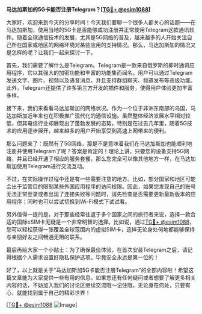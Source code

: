 **马达加斯加的5G卡能否注册Telegram？[[TG💪+ @esim1088](https://t.me/s/esim1088)]**

大家好，欢迎来到今天的分享时间！今天我们要聊一个很多人都关心的话题——在马达加斯加，使用当地的5G卡是否能够成功注册并正常使用Telegram这款通讯软件。随着全球通信技术的发展，尤其是5G网络的普及，越来越多的人开始关注自己所在国家或地区的网络环境对某些应用的支持情况。那么，马达加斯加的情况又是怎样的呢？让我们一起来探讨一下。

首先，我们需要了解什么是Telegram。Telegram是一款来自俄罗斯的即时通讯应用程序，它以其强大的加密功能和丰富的功能集而闻名。用户可以通过Telegram发送文字、图片、视频以及语音消息，并且支持群组聊天、频道发布等高级功能。此外，Telegram还提供了许多第三方开发的插件和服务，使得用户体验更加丰富多样。

接下来，我们来看看马达加斯加的网络状况。作为一个位于非洲东南部的岛国，马达加斯加近年来也在积极推广现代化的通信设施。虽然整体经济发展水平相对较低，但其电信行业却展现出了蓬勃发展的态势。特别是在过去几年里，随着5G技术的应用逐步展开，越来越多的用户开始享受到高速上网带来的便利。

那么问题来了：既然有了5G网络，那是不是意味着我们在马达加斯加也能顺利地注册并使用Telegram了呢？答案是肯定的！理论上讲，只要您的设备支持5G网络，并且已经开通了相应的服务套餐，那么您完全可以像其他地方一样，在马达加斯加使用Telegram进行交流互动。

不过，在实际操作过程中还是有一些需要注意的地方。比如，部分国家和地区可能会出于监管目的限制某些外国应用程序的访问权限。因此，如果您发现自己的账号无法正常登录或者出现了连接失败等问题时，请先检查是否需要更新最新版本的应用程序；同时也可以尝试切换到Wi-Fi模式下试试看。

另外值得一提的是，对于那些经常往返于多个国家之间的旅行者来说，选择一款合适的国际eSIM卡无疑是一个非常明智的选择。比如说，通过[TG💪+ @esim1088](https://t.me/s/esim1088)，您可以轻松获得一张覆盖全球范围内的虚拟SIM卡，这样无论身处何地都能够保持与亲朋好友之间畅通无阻的联系。

最后再给大家一个小贴士：为了确保最佳体验，在首次安装Telegram之后，请记得根据个人需求设置好隐私保护选项。毕竟安全永远是第一位的！

好了，以上就是关于“马达加斯加5G卡能否注册Telegram”的全部内容啦！希望这篇文章能为大家提供一些有用的信息。如果您还有任何疑问或者想要了解更多相关内容的话，不妨加入我们的讨论区继续交流哦～记住哦，无论身在何处，只要有心，就能找到属于自己的精彩世界！

[[TG💪+ @esim1088](https://t.me/s/esim1088) ![Image](https://i.postimg.cc/4NQfJmqS/Snipaste-2025-05-13-00-14-12.png)]